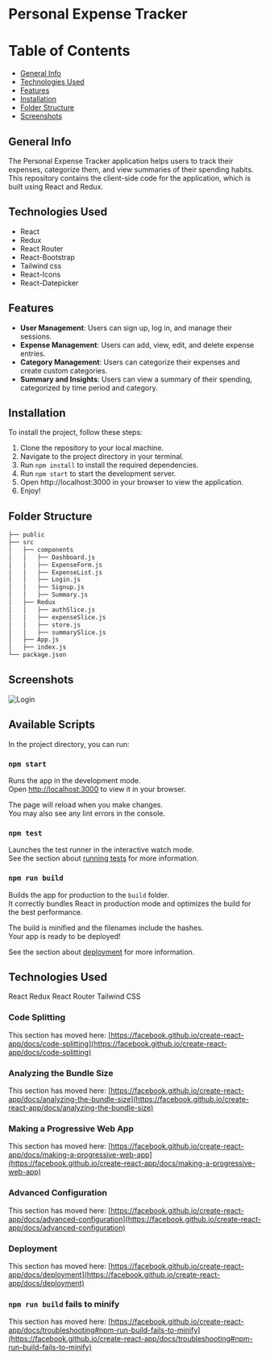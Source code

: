 # Personal Expense Tracker 

# Table of Contents
* [General Info](#general-information)
* [Technologies Used](#technologies-used)
* [Features](#features)
* [Installation](#installation)
* [Folder Structure](#folder)
* [Screenshots](#screenshots)


## General Info
The Personal Expense Tracker application helps users to track their expenses, categorize them, and view summaries of their spending habits. This repository contains the client-side code for the application, which is built using React and Redux.

## Technologies Used
* React
* Redux
* React Router
* React-Bootstrap
* Tailwind css
* React-Icons
* React-Datepicker


## Features
- **User Management**: Users can sign up, log in, and manage their sessions.
- **Expense Management**: Users can add, view, edit, and delete expense entries.
- **Category Management**: Users can categorize their expenses and create custom categories.
- **Summary and Insights**: Users can view a summary of their spending, categorized by time period and category.

## Installation 
To install the project, follow these steps:
1. Clone the repository to your local machine.
2. Navigate to the project directory in your terminal.
3. Run `npm install` to install the required dependencies.
4. Run `npm start` to start the development server.
5. Open http://localhost:3000 in your browser to view the application.
6. Enjoy!

## Folder Structure
```bash
├── public
├── src
│   ├── components
│   │   ├── Dashboard.js
│   │   ├── ExpenseForm.js
│   │   ├── ExpenseList.js
│   │   ├── Login.js
│   │   ├── Signup.js
│   │   ├── Summary.js
│   ├── Redux
│   │   ├── authSlice.js
│   │   ├── expenseSlice.js
│   │   ├── store.js
│   │   ├── summarySlice.js
│   ├── App.js
│   ├── index.js
└── package.json
```
## Screenshots
![Login](/Expences.png)





## Available Scripts

In the project directory, you can run:

### `npm start`

Runs the app in the development mode.\
Open [http://localhost:3000](http://localhost:3000) to view it in your browser.

The page will reload when you make changes.\
You may also see any lint errors in the console.

### `npm test`

Launches the test runner in the interactive watch mode.\
See the section about [running tests](https://facebook.github.io/create-react-app/docs/running-tests) for more information.

### `npm run build`

Builds the app for production to the `build` folder.\
It correctly bundles React in production mode and optimizes the build for the best performance.

The build is minified and the filenames include the hashes.\
Your app is ready to be deployed!

See the section about [deployment](https://facebook.github.io/create-react-app/docs/deployment) for more information.



## Technologies Used

React
Redux
React Router
Tailwind CSS

### Code Splitting

This section has moved here: [https://facebook.github.io/create-react-app/docs/code-splitting](https://facebook.github.io/create-react-app/docs/code-splitting)

### Analyzing the Bundle Size

This section has moved here: [https://facebook.github.io/create-react-app/docs/analyzing-the-bundle-size](https://facebook.github.io/create-react-app/docs/analyzing-the-bundle-size)

### Making a Progressive Web App

This section has moved here: [https://facebook.github.io/create-react-app/docs/making-a-progressive-web-app](https://facebook.github.io/create-react-app/docs/making-a-progressive-web-app)

### Advanced Configuration

This section has moved here: [https://facebook.github.io/create-react-app/docs/advanced-configuration](https://facebook.github.io/create-react-app/docs/advanced-configuration)

### Deployment

This section has moved here: [https://facebook.github.io/create-react-app/docs/deployment](https://facebook.github.io/create-react-app/docs/deployment)

### `npm run build` fails to minify

This section has moved here: [https://facebook.github.io/create-react-app/docs/troubleshooting#npm-run-build-fails-to-minify](https://facebook.github.io/create-react-app/docs/troubleshooting#npm-run-build-fails-to-minify)
